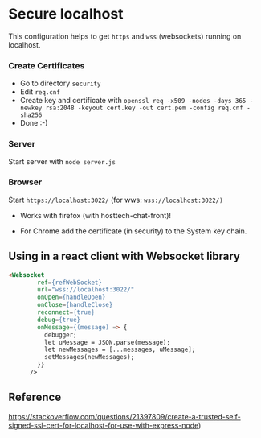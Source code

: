 # Secure localhost 

This configuration helps to get `https` and `wss` (websockets) running on localhost.

### Create Certificates
- Go to directory ``security``
- Edit `req.cnf` 
- Create key and certificate with `openssl req -x509 -nodes -days 365 -newkey rsa:2048 -keyout cert.key -out cert.pem -config req.cnf -sha256`
- Done :-)

### Server
Start server with `node server.js`

### Browser
Start `https://localhost:3022/`
(for wws: `wss://localhost:3022/)`

- Works with firefox (with hosttech-chat-front)!

- For Chrome add the certificate (in security) to the System key chain.

## Using in a react client with Websocket library

```html
<Websocket
        ref={refWebSocket}
        url="wss://localhost:3022/"
        onOpen={handleOpen}
        onClose={handleClose}
        reconnect={true}
        debug={true}
        onMessage={(message) => {
          debugger;
          let uMessage = JSON.parse(message);
          let newMessages = [...messages, uMessage];
          setMessages(newMessages);
        }}
      />
```

## Reference
https://stackoverflow.com/questions/21397809/create-a-trusted-self-signed-ssl-cert-for-localhost-for-use-with-express-node)
